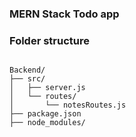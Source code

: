 ### MERN Stack Todo app


### Folder structure

```

Backend/
├── src/
│   ├── server.js
│   └── routes/
│       └── notesRoutes.js
├── package.json
├── node_modules/


```
